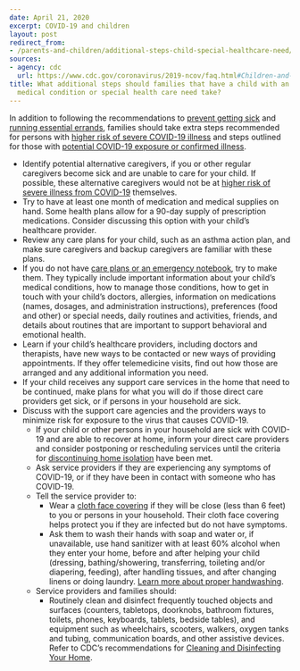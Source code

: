 ```yaml
---
date: April 21, 2020
excerpt: COVID-19 and children
layout: post
redirect_from:
- /parents-and-children/additional-steps-child-special-healthcare-need/
sources:
- agency: cdc
  url: https://www.cdc.gov/coronavirus/2019-ncov/faq.html#Children-and-Youth-with-Special-Healthcare-Needs
title: What additional steps should families that have a child with an underlying
  medical condition or special health care need take?
---
```


In addition to following the recommendations to [prevent getting sick](https://www.cdc.gov/coronavirus/2019-ncov/prevent-getting-sick/index.html) and [running essential errands](https://www.cdc.gov/coronavirus/2019-ncov/daily-life-coping/essential-goods-services.html), families should take extra steps recommended for persons with [higher risk of severe COVID-19 illness](https://www.cdc.gov/coronavirus/2019-ncov/need-extra-precautions/groups-at-higher-risk.html) and steps outlined for those with [potential COVID-19 exposure or confirmed illness](https://www.cdc.gov/coronavirus/2019-ncov/prevent-getting-sick/social-distancing.html).

- Identify potential alternative caregivers, if you or other regular caregivers become sick and are unable to care for your child. If possible, these alternative caregivers would not be at [higher risk of severe illness from COVID-19](https://www.cdc.gov/coronavirus/2019-ncov/need-extra-precautions/people-at-higher-risk.html) themselves.
- Try to have at least one month of medication and medical supplies on hand. Some health plans allow for a 90-day supply of prescription medications. Consider discussing this option with your child’s healthcare provider.
- Review any care plans for your child, such as an asthma action plan, and make sure caregivers and backup caregivers are familiar with these plans.
- If you do not have [care plans or an emergency notebook](https://www.cdc.gov/childrenindisasters/children-with-special-healthcare-needs.html), try to make them. They typically include important information about your child’s medical conditions, how to manage those conditions, how to get in touch with your child’s doctors, allergies, information on medications (names, dosages, and administration instructions), preferences (food and other) or special needs, daily routines and activities, friends, and details about routines that are important to support behavioral and emotional health.
- Learn if your child’s healthcare providers, including doctors and therapists, have new ways to be contacted or new ways of providing appointments. If they offer telemedicine visits, find out how those are arranged and any additional information you need.
- If your child receives any support care services in the home that need to be continued, make plans for what you will do if those direct care providers get sick, or if persons in your household are sick.
- Discuss with the support care agencies and the providers ways to minimize risk for exposure to the virus that causes COVID-19.
  - If your child or other persons in your household are sick with COVID-19 and are able to recover at home, inform your direct care providers and consider postponing or rescheduling services until the criteria for [discontinuing home isolation](https://www.cdc.gov/coronavirus/2019-ncov/if-you-are-sick/steps-when-sick.html) have been met.
  - Ask service providers if they are experiencing any symptoms of COVID-19, or if they have been in contact with someone who has COVID-19.
  - Tell the service provider to:
    - Wear a [cloth face covering](https://www.cdc.gov/coronavirus/2019-ncov/prevent-getting-sick/cloth-face-cover-faq.html) if they will be close (less than 6 feet) to you or persons in your household. Their cloth face covering helps protect you if they are infected but do not have symptoms.
    - Ask them to wash their hands with soap and water or, if unavailable, use hand sanitizer with at least 60% alcohol when they enter your home, before and after helping your child (dressing, bathing/showering, transferring, toileting and/or diapering, feeding), after handling tissues, and after changing linens or doing laundry. [Learn more about proper handwashing](https://www.youtube.com/watch?v=d914EnpU4Fo).
  - Service providers and families should:
    - Routinely clean and disinfect frequently touched objects and surfaces (counters, tabletops, doorknobs, bathroom fixtures, toilets, phones, keyboards, tablets, bedside tables), and equipment such as wheelchairs, scooters, walkers, oxygen tanks and tubing, communication boards, and other assistive devices. Refer to CDC’s recommendations for [Cleaning and Disinfecting Your Home](https://www.cdc.gov/coronavirus/2019-ncov/prevent-getting-sick/disinfecting-your-home.html).